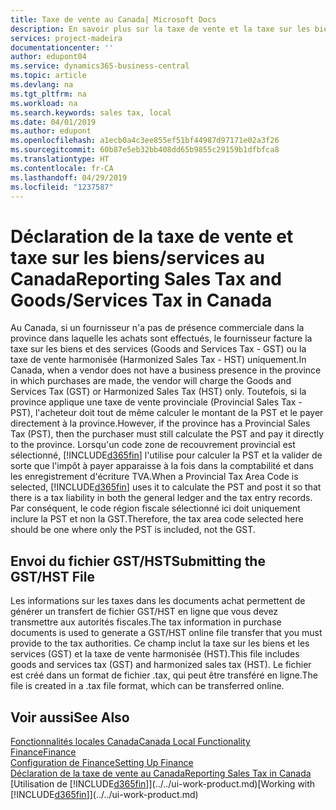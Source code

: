 ```yaml
---
title: Taxe de vente au Canada| Microsoft Docs
description: En savoir plus sur la taxe de vente et la taxe sur les biens et les services au Canada.
services: project-madeira
documentationcenter: ''
author: edupont04
ms.service: dynamics365-business-central
ms.topic: article
ms.devlang: na
ms.tgt_pltfrm: na
ms.workload: na
ms.search.keywords: sales tax, local
ms.date: 04/01/2019
ms.author: edupont
ms.openlocfilehash: a1ecb0a4c3ee855ef51bf44987d97171e02a3f26
ms.sourcegitcommit: 60b87e5eb32bb408dd65b9855c29159b1dfbfca8
ms.translationtype: HT
ms.contentlocale: fr-CA
ms.lasthandoff: 04/29/2019
ms.locfileid: "1237587"
---
```

# <a name="reporting-sales-tax-and-goodsservices-tax-in-canada"></a><span data-ttu-id="033aa-103">Déclaration de la taxe de vente et taxe sur les biens/services au Canada</span><span class="sxs-lookup"><span data-stu-id="033aa-103">Reporting Sales Tax and Goods/Services Tax in Canada</span></span>
<span data-ttu-id="033aa-104">Au Canada, si un fournisseur n'a pas de présence commerciale dans la province dans laquelle les achats sont effectués, le fournisseur facture la taxe sur les biens et des services (Goods and Services Tax - GST) ou la taxe de vente harmonisée (Harmonized Sales Tax - HST) uniquement.</span><span class="sxs-lookup"><span data-stu-id="033aa-104">In Canada, when a vendor does not have a business presence in the province in which purchases are made, the vendor will charge the Goods and Services Tax (GST) or Harmonized Sales Tax (HST) only.</span></span> <span data-ttu-id="033aa-105">Toutefois, si la province applique une taxe de vente provinciale (Provincial Sales Tax - PST), l'acheteur doit tout de même calculer le montant de la PST et le payer directement à la province.</span><span class="sxs-lookup"><span data-stu-id="033aa-105">However, if the province has a Provincial Sales Tax (PST), then the purchaser must still calculate the PST and pay it directly to the province.</span></span> <span data-ttu-id="033aa-106">Lorsqu'un code zone de recouvrement provincial est sélectionné, [!INCLUDE[d365fin](../../includes/d365fin_md.md)] l'utilise pour calculer la PST et la valider de sorte que l'impôt à payer apparaisse à la fois dans la comptabilité et dans les enregistrement d'écriture TVA.</span><span class="sxs-lookup"><span data-stu-id="033aa-106">When a Provincial Tax Area Code is selected, [!INCLUDE[d365fin](../../includes/d365fin_md.md)] uses it to calculate the PST and post it so that there is a tax liability in both the general ledger and the tax entry records.</span></span> <span data-ttu-id="033aa-107">Par conséquent, le code région fiscale sélectionné ici doit uniquement inclure la PST et non la GST.</span><span class="sxs-lookup"><span data-stu-id="033aa-107">Therefore, the tax area code selected here should be one where only the PST is included, not the GST.</span></span>  

## <a name="submitting-the-gsthst-file"></a><span data-ttu-id="033aa-108">Envoi du fichier GST/HST</span><span class="sxs-lookup"><span data-stu-id="033aa-108">Submitting the GST/HST File</span></span>
<span data-ttu-id="033aa-109">Les informations sur les taxes dans les documents achat permettent de générer un transfert de fichier GST/HST en ligne que vous devez transmettre aux autorités fiscales.</span><span class="sxs-lookup"><span data-stu-id="033aa-109">The tax information in purchase documents is used to generate a GST/HST online file transfer that you must provide to the tax authorities.</span></span> <span data-ttu-id="033aa-110">Ce champ inclut la taxe sur les biens et les services (GST) et la taxe de vente harmonisée (HST).</span><span class="sxs-lookup"><span data-stu-id="033aa-110">This file includes goods and services tax (GST) and harmonized sales tax (HST).</span></span> <span data-ttu-id="033aa-111">Le fichier est créé dans un format de fichier .tax, qui peut être transféré en ligne.</span><span class="sxs-lookup"><span data-stu-id="033aa-111">The file is created in a .tax file format, which can be transferred online.</span></span>  

## <a name="see-also"></a><span data-ttu-id="033aa-112">Voir aussi</span><span class="sxs-lookup"><span data-stu-id="033aa-112">See Also</span></span>
[<span data-ttu-id="033aa-113">Fonctionnalités locales Canada</span><span class="sxs-lookup"><span data-stu-id="033aa-113">Canada Local Functionality</span></span>](canada-local-functionality.md)  
[<span data-ttu-id="033aa-114">Finance</span><span class="sxs-lookup"><span data-stu-id="033aa-114">Finance</span></span>](../../finance.md)  
[<span data-ttu-id="033aa-115">Configuration de Finance</span><span class="sxs-lookup"><span data-stu-id="033aa-115">Setting Up Finance</span></span>](../../finance-setup-finance.md)  
[<span data-ttu-id="033aa-116">Déclaration de la taxe de vente au Canada</span><span class="sxs-lookup"><span data-stu-id="033aa-116">Reporting Sales Tax in Canada</span></span>](ca-sales-tax.md)  
<span data-ttu-id="033aa-117">[Utilisation de [!INCLUDE[d365fin](../../includes/d365fin_md.md)]](../../ui-work-product.md)</span><span class="sxs-lookup"><span data-stu-id="033aa-117">[Working with [!INCLUDE[d365fin](../../includes/d365fin_md.md)]](../../ui-work-product.md)</span></span>
